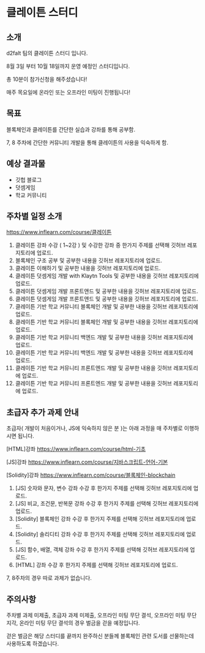 # 클레이튼 스터디

## 소개
d2falt 팀의 클레이튼 스터디 입니다.

8월 3일 부터 10월 18일까지 운영 예정인 스터디입니다.

총 10분이 참가신청을 해주셨습니다!

매주 목요일에 온라인 또는 오프라인 미팅이 진행됩니다!

## 목표
블록체인과 클레이튼를 간단한 실습과 강좌를 통해 공부함.

7, 8 주차에 간단한 커뮤니티 개발을 통해 클레이튼의 사용을 익숙하게 함.

## 예상 결과물
- 깃헙 블로그
- 덧셈게임
- 학교 커뮤니티

## 주차별 일정 소개
https://www.inflearn.com/course/클레이튼
1. 클레이튼 강좌 수강 ( 1~2강 ) 및 수강한 강좌 중 한가지 주제를 선택해 깃허브 레포지토리에 업로드.
2. 블록체인 구조 공부 및 공부한 내용을 깃허브 레포지토리에 업로드.
3. 클레이튼 이해하기 및 공부한 내용을 깃허브 레포지토리에 업로드.
4. 클레이튼 덧셈게임 개발 with Klaytn Tools 및 공부한 내용을 깃허브 레포지토리에 업로드.
5. 클레이튼 덧셈게임 개발 프론트앤드 및 공부한 내용을 깃허브 레포지토리에 업로드.
6. 클레이튼 덧셈게임 개발 프론트앤드 및 공부한 내용을 깃허브 레포지토리에 업로드.
7. 클레이튼 기반 학교 커뮤니티 블록체인 개발  및 공부한 내용을 깃허브 레포지토리에 업로드.
8. 클레이튼 기반 학교 커뮤니티 블록체인 개발  및 공부한 내용을 깃허브 레포지토리에 업로드.
9. 클레이튼 기반 학교 커뮤니티 백엔드 개발  및 공부한 내용을 깃허브 레포지토리에 업로드.
10. 클레이튼 기반 학교 커뮤니티 백엔드 개발  및 공부한 내용을 깃허브 레포지토리에 업로드.
11. 클레이튼 기반 학교 커뮤니티 프론트엔드 개발  및 공부한 내용을 깃허브 레포지토리에 업로드.
12. 클레이튼 기반 학교 커뮤니티 프론트엔드 개발  및 공부한 내용을 깃허브 레포지토리에 업로드.

## 초급자 추가 과제 안내

초급자( 개발이 처음이거나, JS에 익숙하지 않은 분 )는 아래 과정을 매 주차별로 이행하시면 됩니다.

[HTML]강좌 https://www.inflearn.com/course/html-기초

[JS]강좌 https://www.inflearn.com/course/지바스크립트-언어-기본

[Solidity]강좌 https://www.inflearn.com/course/블록체인-blockchain

1. [JS] 숫자와 문자, 변수 강좌 수강 후 한가지 주제를 선택해 깃허브 레포지토리에 업로드.
2. [JS] 비교, 조건문, 반복문 강좌 수강 후 한가지 주제를 선택해 깃허브 레포지토리에 업로드.
3. [Solidity] 블록체인 강좌 수강 후 한가지 주제를 선택해 깃허브 레포지토리에 업로드.
4. [Solidity] 솔리디티 강좌 수강 후 한가지 주제를 선택해 깃허브 레포지토리에 업로드.
5. [JS] 함수, 배열, 객체 강좌 수강 후 한가지 주제를 선택해 깃허브 레포지토리에 업로드.
6. [HTML] 강좌 수강 후 한가지 주제를 선택해 깃허브 레포지토리에 업로드.

7, 8주차의 경우 따로 과제가 없습니다.

## 주의사항
주차별 과제 미제출, 초급자 과제 미제출, 오프라인 미팅 무단 결석, 오프라인 미팅 무단 지각, 온라인 미팅 무단 결석의 경우 벌금을 걷을 예정입니다.

걷은 벌금은 해당 스터디를 끝까지 완주하신 분들께 블록체인 관련 도서를 선물하는데 사용하도록 하겠습니다.

